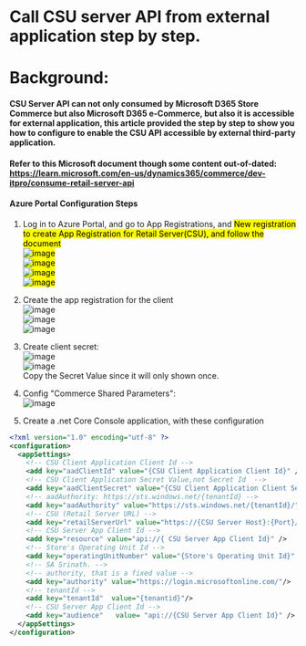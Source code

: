 # Call CSU server API from external application step by step.
# Background: 
#### CSU Server API can not only consumed by Microsoft D365 Store Commerce but also Microsoft D365 e-Commerce, but also it is accessible for external application,  this article provided the step by step to show you how to configure to enable the CSU API accessible by external third-party application.
#### Refer to this Microsoft document though some content out-of-dated: https://learn.microsoft.com/en-us/dynamics365/commerce/dev-itpro/consume-retail-server-api

#### Azure Portal Configuration Steps
1. Log in to Azure Portal, and go to App Registrations, and <mark>New registration<Mark> to create App Registration for Retail Server(CSU), and follow the document <br/>
   ![image](https://github.com/user-attachments/assets/e56d679c-9cd1-446f-8820-26e5aae30dae) <br/>
   ![image](https://github.com/user-attachments/assets/2e7f6282-af38-411b-b63a-5a8deacb53bf) <br/>
   ![image](https://github.com/user-attachments/assets/af619599-f194-4e58-932a-8a35eb52a625)  <br/>
   ![image](https://github.com/user-attachments/assets/e48384db-1bc1-4130-bc4b-50dc89370c9b)
2. Create the app registration for the client<br/>
   ![image](https://github.com/user-attachments/assets/0fd878a9-ae19-4498-81de-31567e583462)<br/>
   ![image](https://github.com/user-attachments/assets/432c7f55-6c6c-4f71-98a2-95a4d3f6c280)<br/>
   ![image](https://github.com/user-attachments/assets/b8b54399-1203-4813-9350-aa8c5d9143e9)<br/>
3. Create client secret:<br/>
   ![image](https://github.com/user-attachments/assets/591ae3b2-a10e-4614-9ddd-1745d65ccb18)<br/>
   ![image](https://github.com/user-attachments/assets/075b03b6-b588-4aba-9269-6eb43690596a)<br/>
   Copy the Secret Value since it will only shown once.
4. Config "Commerce Shared Parameters": <br/>
   ![image](https://github.com/user-attachments/assets/0cf5cd60-3535-4d4a-96e4-54e817c550a8)

5. Create a .net Core Console application, with these configuration<br/>
```xml
<?xml version="1.0" encoding="utf-8" ?>
<configuration>
  <appSettings>
    <!-- CSU Client Application Client Id -->
    <add key="aadClientId" value="{CSU Client Application Client Id}" />
    <!-- CSU Client Application Secret Value,not Secret Id  -->
    <add key="aadClientSecret" value="{CSU Client Application Client Secret Value}" />
    <!-- aadAuthority: https://sts.windows.net/{tenantId} -->
    <add key="aadAuthority" value="https://sts.windows.net/{tenantId}/" />
    <!-- CSU (Retail Server URL) -->
    <add key="retailServerUrl" value="https://{CSU Server Host}:{Port}/RetailServer/Commerce" />
    <!-- CSU Server App Client Id -->
    <add key="resource" value="api://{ CSU Server App Client Id}" />
    <!-- Store's Operating Unit Id -->
    <add key="operatingUnitNumber" value="{Store's Operating Unit Id}" />
    <!-- SA Srinath. -->
    <!-- authority, that is a fixed value -->
    <add key="authority" value="https://login.microsoftonline.com/"/>
    <!-- tenantId -->
    <add key="tenantId"  value="{tenantid}"/>
    <!-- CSU Server App Client Id -->
    <add key="audience"   value= "api://{CSU Server App Client Id}" />
  </appSettings>
</configuration>
```

